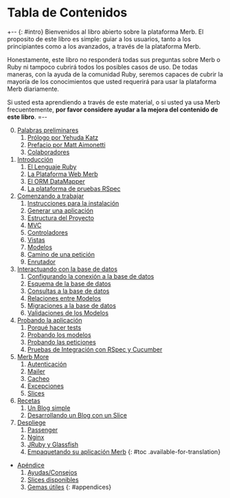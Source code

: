 # Tabla de Contenidos

+-- {: #intro}
Bienvenidos al libro abierto sobre la plataforma Merb.
El proposito de este libro es simple: guiar a los usuarios, tanto a los 
principiantes como a los avanzados, a través de la plataforma Merb.

Honestamente, este libro no responderá todas sus preguntas sobre 
Merb o Ruby ni tampoco cubrirá todos los posibles casos de uso. 
De todas maneras, con la ayuda de la comunidad Ruby, seremos 
capaces de cubrir la mayoría de los conocimientos que usted 
requerirá para usar la plataforma Merb diariamente.

Si usted esta aprendiendo a través de este material, o si usted ya 
usa Merb frecuentemente, **por favor considere ayudar a la mejora 
del contenido de este libro**.
=--

0. [Palabras preliminares](/es/front-matter)
   1. [Prólogo por Yehuda Katz](/es/front-matter/foreword)
   1. [Prefacio por Matt Aimonetti](/es/front-matter/preface)
   1. [Colaboradores](/es/front-matter/contributors)
1. [Introducción](/es/introduction)
   1. [El Lenguaje Ruby](/es/introduction/ruby)
   1. [La Plataforma Web Merb](/es/introduction/merb)
   1. [El ORM DataMapper](/es/introduction/datamapper)
   1. [La plataforma de pruebas RSpec](/es/introduction/rspec)
2. [Comenzando a trabajar](/es/getting-started)
   1. [Instrucciones para la instalación](/es/getting-started/install-instructions)
   1. [Generar una aplicación](/es/getting-started/generate-an-application)
   1. [Estructura del Proyecto](/es/getting-started/project-structure)
   1. [MVC](/es/getting-started/mvc)
   1. [Controladores](/es/getting-started/controllers)
   1. [Vistas](/es/getting-started/views)
   1. [Modelos](/es/getting-started/models)
   1. [Camino de una petición](/es/getting-started/request-path)
   1. [Enrutador](/es/getting-started/router)
3. [Interactuando con la base de datos](/es/interacting-with-the-database)
   1. [Configurando la conexión a la base de datos](/es/interacting-with-the-database/dm-setting-up)
   1. [Esquema de la base de datos](/es/interacting-with-the-database/dm-schema)
   1. [Consultas a la base de datos](/es/interacting-with-the-database/dm-queries)
   1. [Relaciones entre Modelos](/es/interacting-with-the-database/dm-relationships)
   1. [Migraciones a la base de datos](/es/interacting-with-the-database/dm-migrations)
   1. [Validaciones de los Modelos](/es/interacting-with-the-database/dm-validations)
4. [Probando la aplicación](/es/testing-your-application)
   1. [Porqué hacer tests](/es/testing-your-application/why)
   1. [Probando los modelos](/es/testing-your-application/models)
   1. [Probando las peticiones](/es/testing-your-application/requests)
   1. [Pruebas de Integración con RSpec y Cucumber](/es/testing-your-application/cucumber)
5. [Merb More](/es/merb-more)
   1. [Autenticación](/es/merb-more/authentication)
   1. [Mailer](/es/merb-more/mailer)
   1. [Cacheo](/es/merb-more/caching)
   1. [Excepciones](/es/merb-more/exceptions)
   1. [Slices](/es/merb-more/exceptions)
6. [Recetas](/es/recipes)
   1. [Un Blog simple](/es/recipes/simple-blog)
   1. [Desarrollando un Blog con un Slice](/es/recipes/blog-slice)
7. [Despliege](/es/deployment)
   1. [Passenger](/es/deployment/passenger)
   1. [Nginx](/es/deployment/nginx)
   1. [JRuby y Glassfish](/es/deployment/jruby)
   1. [Empaquetando su aplicación Merb](/es/deployment/bundle)
{: #toc .available-for-translation}

* [Apéndice](/es/appendix)
  1. [Ayudas/Consejos](/es/appendix/hints-tips)
  1. [Slices disponibles](/es/appendix/slices)
  1. [Gemas útiles](/es/appendix/gems)
{: #appendices}
